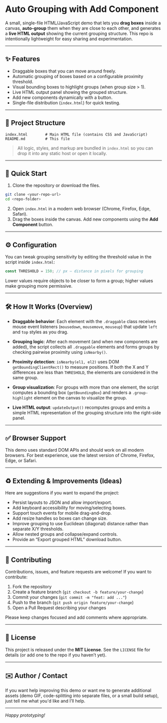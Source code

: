 # Auto Grouping with Add Component

A small, single-file HTML/JavaScript demo that lets you **drag boxes** inside a canvas, **auto-group** them when they are close to each other, and generates a **live HTML output** showing the current grouping structure. This repo is intentionally lightweight for easy sharing and experimentation.

---

## ✨ Features

* Draggable boxes that you can move around freely.
* Automatic grouping of boxes based on a configurable proximity threshold.
* Visual bounding boxes to highlight groups (when group size > 1).
* Live HTML output panel showing the grouped structure.
* Add new components dynamically with a button.
* Single-file distribution (`index.html`) for quick testing.

---

## 📁 Project Structure

```
index.html        # Main HTML file (contains CSS and JavaScript)
README.md         # This file
```

> All logic, styles, and markup are bundled in `index.html` so you can drop it into any static host or open it locally.

---

## 🚀 Quick Start

1. Clone the repository or download the files.

```bash
git clone <your-repo-url>
cd <repo-folder>
```

2. Open `index.html` in a modern web browser (Chrome, Firefox, Edge, Safari).
3. Drag the boxes inside the canvas. Add new components using the **Add Component** button.

---

## ⚙ Configuration

You can tweak grouping sensitivity by editing the threshold value in the script inside `index.html`:

```js
const THRESHOLD = 150; // px — distance in pixels for grouping
```

Lower values require objects to be closer to form a group; higher values make grouping more permissive.

---

## 🛠 How It Works (Overview)

* **Draggable behavior**: Each element with the `.draggable` class receives mouse event listeners (`mousedown`, `mousemove`, `mouseup`) that update `left` and `top` styles as you drag.

* **Grouping logic**: After each movement (and when new components are added), the script collects all `.draggable` elements and forms groups by checking pairwise proximity using `isNearby()`.

* **Proximity detection**: `isNearby(el1, el2)` uses DOM `getBoundingClientRect()` to measure positions. If both the X and Y differences are less than `THRESHOLD`, the elements are considered in the same group.

* **Group visualization**: For groups with more than one element, the script computes a bounding box (`getBoundingBox`) and renders a `.group-highlight` element on the canvas to visualize the group.

* **Live HTML output**: `updateOutput()` recomputes groups and emits a simple HTML representation of the grouping structure into the right-side panel.

---

## ✅ Browser Support

This demo uses standard DOM APIs and should work on all modern browsers. For best experience, use the latest version of Chrome, Firefox, Edge, or Safari.

---

## ♻️ Extending & Improvements (Ideas)

Here are suggestions if you want to expand the project:

* Persist layouts to JSON and allow import/export.
* Add keyboard accessibility for moving/selecting boxes.
* Support touch events for mobile drag-and-drop.
* Add resize handles so boxes can change size.
* Improve grouping to use Euclidean (diagonal) distance rather than separate X/Y thresholds.
* Allow nested groups and collapse/expand controls.
* Provide an “Export grouped HTML” download button.

---

## 🤝 Contributing

Contributions, issues, and feature requests are welcome! If you want to contribute:

1. Fork the repository
2. Create a feature branch (`git checkout -b feature/your-change`)
3. Commit your changes (`git commit -m "feat: add ..."`)
4. Push to the branch (`git push origin feature/your-change`)
5. Open a Pull Request describing your changes

Please keep changes focused and add comments where appropriate.

---

## 📝 License

This project is released under the **MIT License**. See the `LICENSE` file for details (or add one to the repo if you haven’t yet).

---

## ✉️ Author / Contact

If you want help improving this demo or want me to generate additional assets (demo GIF, code-splitting into separate files, or a small build setup), just tell me what you'd like and I’ll help.

---

*Happy prototyping!*
